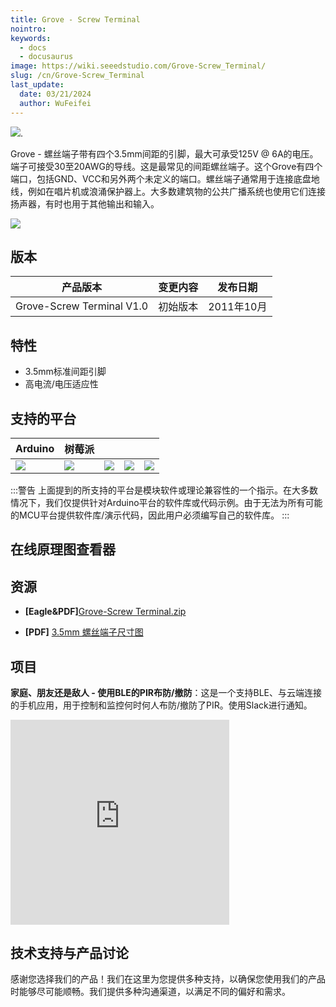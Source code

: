 ```yaml
---
title: Grove - Screw Terminal
nointro:
keywords:
  - docs
  - docusaurus
image: https://wiki.seeedstudio.com/Grove-Screw_Terminal/
slug: /cn/Grove-Screw_Terminal
last_update:
  date: 03/21/2024
  author: WuFeifei
---
```


![](https://files.seeedstudio.com/wiki/Grove-Screw_Terminal/img/Grove-screw_terminal.jpg).

Grove - 螺丝端子带有四个3.5mm间距的引脚，最大可承受125V @ 6A的电压。端子可接受30至20AWG的导线。这是最常见的间距螺丝端子。这个Grove有四个端口，包括GND、VCC和另外两个未定义的端口。螺丝端子通常用于连接底盘地线，例如在唱片机或浪涌保护器上。大多数建筑物的公共广播系统也使用它们连接扬声器，有时也用于其他输出和输入。

<p style={{}}><a href="https://www.seeedstudio.com/Grove-Screw-Terminal-p-996.html" target="_blank"><img src="https://files.seeedstudio.com/wiki/wiki_english/docs/images/get_one_now_small.png" width={200} height={38} border={0} /></a></p>

## 版本

| 产品版本          | 变更内容                               | 发布日期 |
|------------------------------|-------------------------------------------|---------------|
|Grove-Screw Terminal V1.0 | 初始版本 | 2011年10月 |

## 特性

* 3.5mm标准间距引脚
* 高电流/电压适应性

## 支持的平台

| Arduino                                                      | 树莓派                                                       |                                                              |                                                              |                                                              |
| ------------------------------------------------------------ | ------------------------------------------------------------ | ------------------------------------------------------------ | ------------------------------------------------------------ | ------------------------------------------------------------ |
| ![](https://files.seeedstudio.com/wiki/wiki_english/docs/images/arduino_logo.jpg) | ![](https://files.seeedstudio.com/wiki/wiki_english/docs/images/raspberry_pi_logo.jpg) | ![](https://files.seeedstudio.com/wiki/wiki_english/docs/images/bbg_logo.jpg) | ![](https://files.seeedstudio.com/wiki/wiki_english/docs/images/wio_logo.jpg) | ![](https://files.seeedstudio.com/wiki/wiki_english/docs/images/linkit_logo.jpg) |

:::警告
    上面提到的所支持的平台是模块软件或理论兼容性的一个指示。在大多数情况下，我们仅提供针对Arduino平台的软件库或代码示例。由于无法为所有可能的MCU平台提供软件库/演示代码，因此用户必须编写自己的软件库。
:::

## 在线原理图查看器

<div className="altium-ecad-viewer" data-project-src="https://files.seeedstudio.com/wiki/Grove-Screw_Terminal/res/Grove-Screw_Terminal_v1.0.zip" style={{borderRadius: '0px 0px 4px 4px', height: 500, borderStyle: 'solid', borderWidth: 1, borderColor: 'rgb(241, 241, 241)', overflow: 'hidden', maxWidth: 1280, maxHeight: 700, boxSizing: 'border-box'}}>
</div>

## 资源

* **[Eagle&PDF]**[Grove-Screw Terminal.zip](https://files.seeedstudio.com/wiki/Grove-Screw_Terminal/res/Grove-Screw_Terminal_v1.0.zip)

* **[PDF]**  [3.5mm 螺丝端子尺寸图](https://files.seeedstudio.com/wiki/Grove-Screw_Terminal/res/Screw-Terminal-3.5mm.pdf)

## 项目

**家庭、朋友还是敌人 - 使用BLE的PIR布防/撤防**：这是一个支持BLE、与云端连接的手机应用，用于控制和监控何时何人布防/撤防了PIR。使用Slack进行通知。

<iframe frameborder='0' height='327.5' scrolling='no' src='https://www.hackster.io/gerrikoiot/family-friend-or-foe-pir-arm-disarm-using-ble-e561e8/embed' width='350'></iframe>

## 技术支持与产品讨论

感谢您选择我们的产品！我们在这里为您提供多种支持，以确保您使用我们的产品时能够尽可能顺畅。我们提供多种沟通渠道，以满足不同的偏好和需求。

<div class="button_tech_support_container">
<a href="https://forum.seeedstudio.com/" class="button_forum"></a> 
<a href="https://www.seeedstudio.com/contacts" class="button_email"></a>
</div>

<div class="button_tech_support_container">
<a href="https://discord.gg/eWkprNDMU7" class="button_discord"></a> 
<a href="https://github.com/Seeed-Studio/wiki-documents/discussions/69" class="button_discussion"></a>
</div>
